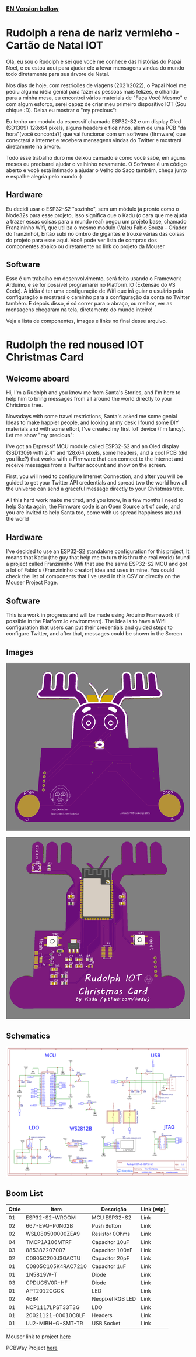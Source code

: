 ### [EN Version bellow](#en)


# Rudolph a rena de nariz vermleho - Cartão de Natal IOT

Olá, eu sou o Rudolph e sei que você me conhece das histórias do Papai Noel, e eu estou aqui para ajudar ele a levar mensagens vindas do mundo todo diretamente para sua árvore de Natal.

Nos dias de hoje, com restrições de viagens (2021/2022), o Papai Noel me pediu alguma idéia genial para fazer as pessoas mais felizes, e olhando para a minha mesa, eu encontrei vários materiais de "Faça Você Mesmo" e com algum esforço, serei capaz de criar meu primeiro dispositivo IOT (Sou chique :D). Deixa eu mostrar o "my precious":

Eu tenho um modulo da espressif chamado ESP32-S2 e um display Oled (SD1309) 128x64 pixels, alguns headers e fiozinhos, além de uma PCB "da hora"(você concorda?) que vai funcionar com um software (firmware) que conectará a internet e recebera mensagens vindas do Twitter e mostrará diretamente na árvore.

Todo esse trabalho duro me deixou cansado e como você sabe, em aguns meses eu precisarei ajudar o velhinho novamente. O Software é um código aberto e você está intimado a ajudar o Velho do Saco também, chega junto e espalhe alegria pelo mundo :)

## Hardware

Eu decidi usar o ESP32-S2 "sozinho", sem um módulo já pronto como o Node32s para esse projeto, Isso significa que o Kadu (o cara que me ajuda a trazer essas coisas para o mundo real) pegou um projeto base, chamado Franzininho Wifi, que utiliza o mesmo modulo (Valeu Fabio Souza - Criador do franzinho), Então subi no ombro de gigantes e trouxe várias das coisas do projeto para esse aqui. Você pode ver  lista de compras dos componentes abaixo ou diretamente no link do projeto da Mouser

## Software

Esse é um trabalho em desenvolvimento, será feito usando o Framework Arduino, e se for possivel programarei no Platform.IO (Extensão do VS Code). A idéia é ter uma configuração de Wifi que irá guiar o usuário pela configuração e mostrará o caminho para a configuração da conta no Twitter também. E depois disso, é só correr para o abraço, ou melhor, ver as mensagens chegaram na tela, diretamente do mundo inteiro!

Veja a lista de componentes, images e links no final desse arquivo.


# Rudolph the red noused IOT Christmas Card

<a href="en"></a>
## Welcome aboard


Hi, I'm a Rudolph and you know me from Santa's Stories, and I'm here to help him to bring messages from all around the world directly to your Christmas tree.

Nowadays with some travel restrictions, Santa's asked me some genial Ideas to make happier people, and looking at my desk I found some DIY materials and with some effort, I've created my first IoT device (I'm fancy). Let me show "my precious":

I've got an Espressif MCU module called ESP32-S2 and an Oled display (SSD1309) with 2.4" and 128x64 pixels, some headers, and a cool PCB (did you like?)  that works with a Firmware that can connect to the Internet and receive messages from a Twitter account and show on the screen.

First, you will need to configure Internet Connection, and after you will be guided to get your Twitter API credentials and spread two the world how all the universe can send a graceful message directly to your Christmas tree.


All this hard work make me tired, and you know, in a few months I need to help Santa again, the Firmware code is an Open Source art of code, and you are invited to help Santa too, come with us spread happiness around the world

## Hardware


I've decided to use an ESP32-S2 standalone configuration for this project, It means that Kadu (the guy that help me to turn this thru the real world) found a project called Franzininho Wifi that use the same ESP32-S2 MCU and got a lot of Fabio's (Franzininho creator) idea and uses in mine. You could check the list of components that I've used in this CSV or directly on the Mouser Project Page.


## Software


This is a work in progress and will be made using Arduino Framework (if possible in the Platform.io environment). The Idea is to have a Wifi configuration that users can put their credentials and guided steps to configure Twitter, and after that, messages could be shown in the Screen

## Images

![Front](docs/images/pcbfront.png "Front")

![Back](docs/images/pcbback.png "Back")


## Schematics

![Schematics](docs/images/schematics_v2.svg "Schematics")

## Boom List

| Qtde| Item              | Descrição       | Link (wip)
| --- | ---               | ---             | ---
| 01  | ESP32-S2-WROOM    | MCU ESP32-S2    | Link
| 02  | 667-EVQ-P0N02B    | Push Button     | Link
| 02  | WSL080500000ZEA9  | Resistor 0Ohms  | Link
| 04  | TMCP1A106MTRF     | Capacitor 10uF  | Link
| 03  | 885382207007      | Capacitor 100nF | Link
| 02  | C0805C200J3GACTU  | Capacitor 20pF  | Link
| 01  | C0805C105K4RAC7210| Capacitor 1uF   | Link
| 01  | 1N5819W-T         | Diode           | Link
| 03  | CPDUC5V0R-HF      | Diode           | Link
| 01  | APT2012CGCK       | LED             | Link
| 02  | 4684              | Neopixel RGB LED| Link
| 01  | NCP1117LPST33T3G  | LDO             | Link
| 01  | 20021121-00010C8LF| Headers         | Link
| 01  | UJ2-MIBH-G-SMT-TR | USB Socket      | Link

Mouser link to project [here](https://www.mouser.com/ProjectManager/ProjectDetail.aspx?AccessID=f3c79484f0)

PCBWay Project [here](https://www.pcbway.com/project/shareproject/Rudolph_the_Red_Christmas_IOT_Card_fdf2904b.html)
